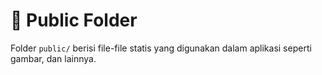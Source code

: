 # 📂 Public Folder

Folder `public/` berisi file-file statis yang digunakan dalam aplikasi seperti gambar, dan lainnya.
